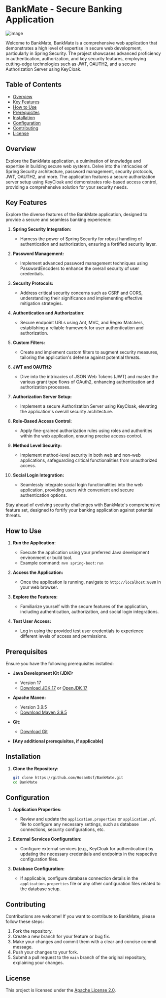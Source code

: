 # BankMate - Secure Banking Application

![image](https://github.com/HosamUsf/BankMate/assets/57178026/3622104b-8882-4714-a480-01f0e94a6b1f)


Welcome to BankMate,
BankMate is a comprehensive web application that demonstrates a high level of expertise in secure web development, particularly in Spring Security. The project showcases advanced proficiency in authentication, authorization, and key security features, employing cutting-edge technologies such as JWT, OAUTH2, and a secure Authorization Server using KeyCloak.

## Table of Contents

- [Overview](#overview)
- [Key Features](#key-features)
- [How to Use](#how-to-use)
- [Prerequisites](#prerequisites)
- [Installation](#installation)
- [Configuration](#configuration)
- [Contributing](#contributing)
- [License](#license)

## Overview

Explore the BankMate application, a culmination of knowledge and expertise in building secure web systems. Delve into the intricacies of Spring Security architecture, password management, security protocols, JWT, OAUTH2, and more. The application features a secure authorization server setup using KeyCloak and demonstrates role-based access control, providing a comprehensive solution for your security needs.

## Key Features

Explore the diverse features of the BankMate application, designed to provide a secure and seamless banking experience:

1. **Spring Security Integration:**
   - Harness the power of Spring Security for robust handling of authentication and authorization, ensuring a fortified security layer.

2. **Password Management:**
   - Implement advanced password management techniques using PasswordEncoders to enhance the overall security of user credentials.

3. **Security Protocols:**
   - Address critical security concerns such as CSRF and CORS, understanding their significance and implementing effective mitigation strategies.

4. **Authentication and Authorization:**
   - Secure endpoint URLs using Ant, MVC, and Regex Matchers, establishing a reliable framework for user authentication and authorization.

5. **Custom Filters:**
   - Create and implement custom filters to augment security measures, tailoring the application's defense against potential threats.

6. **JWT and OAUTH2:**
   - Dive into the intricacies of JSON Web Tokens (JWT) and master the various grant type flows of OAuth2, enhancing authentication and authorization processes.

7. **Authorization Server Setup:**
   - Implement a secure Authorization Server using KeyCloak, elevating the application's overall security architecture.

8. **Role-Based Access Control:**
   - Apply fine-grained authorization rules using roles and authorities within the web application, ensuring precise access control.

9. **Method Level Security:**
   - Implement method-level security in both web and non-web applications, safeguarding critical functionalities from unauthorized access.

10. **Social Login Integration:**
    - Seamlessly integrate social login functionalities into the web application, providing users with convenient and secure authentication options.

Stay ahead of evolving security challenges with BankMate's comprehensive feature set, designed to fortify your banking application against potential threats.

## How to Use

1. **Run the Application:**
   - Execute the application using your preferred Java development environment or build tool.
   - Example command: `mvn spring-boot:run`

2. **Access the Application:**
   - Once the application is running, navigate to `http://localhost:8080` in your web browser.

3. **Explore the Features:**
   - Familiarize yourself with the secure features of the application, including authentication, authorization, and social login integrations.

4. **Test User Access:**
   - Log in using the provided test user credentials to experience different levels of access and permissions.

## Prerequisites

Ensure you have the following prerequisites installed:

- **Java Development Kit (JDK):**
  - Version 17
  - [Download JDK 17](https://www.oracle.com/java/technologies/javase-jdk17-downloads.html) or [OpenJDK 17](https://openjdk.java.net/projects/jdk/17/)

- **Apache Maven:**
  - Version 3.9.5
  - [Download Maven 3.9.5](https://maven.apache.org/download.cgi)

- **Git:**
  - [Download Git](https://git-scm.com/downloads)

- **[Any additional prerequisites, if applicable]**

## Installation

1. **Clone the Repository:**
   ```bash
   git clone https://github.com/HosamUsf/BankMate.git
   cd BankMate

## Configuration

1. **Application Properties:**
   - Review and update the `application.properties` or `application.yml` file to configure any necessary settings, such as database connections, security configurations, etc.

2. **External Services Configuration:**
   - Configure external services (e.g., KeyCloak for authentication) by updating the necessary credentials and endpoints in the respective configuration files.

3. **Database Configuration:**
   - If applicable, configure database connection details in the `application.properties` file or any other configuration files related to the database setup.

## Contributing

Contributions are welcome! If you want to contribute to BankMate, please follow these steps:

1. Fork the repository.
2. Create a new branch for your feature or bug fix.
3. Make your changes and commit them with a clear and concise commit message.
4. Push your changes to your fork.
5. Submit a pull request to the `main` branch of the original repository, explaining your changes.


## License

This project is licensed under the [Apache License 2.0](https://www.apache.org/licenses/LICENSE-2.0).



